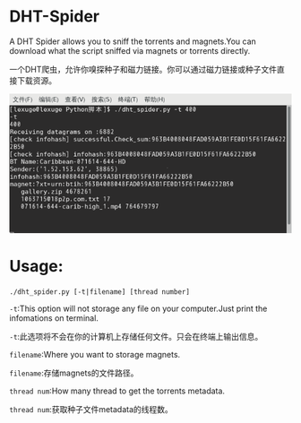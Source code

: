 # DHT-Spider
A DHT Spider allows you to sniff the torrents and magnets.You can download what the script sniffed via magnets or torrents directly.

一个DHT爬虫，允许你嗅探种子和磁力链接。你可以通过磁力链接或种子文件直接下载资源。

![](/2017-07-22-103921_680x336_scrot.png)

# Usage:
```./dht_spider.py [-t|filename] [thread number]```

```-t```:This option will not storage any file on your computer.Just print the infomations on terminal.

```-t```:此选项将不会在你的计算机上存储任何文件。只会在终端上输出信息。

```filename```:Where you want to storage magnets.

```filename```:存储magnets的文件路径。

```thread num```:How many thread to get the torrents metadata.

```thread num```:获取种子文件metadata的线程数。
